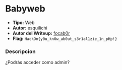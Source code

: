 # Babyweb #

- **Tipo:** Web
- **Autor:** esquilichi
- **Autor del Writeup:** [focab0r](https://github.com/focab0r)
- **Flag:** `HackOn{y0u_kn0w_ab0ut_s3r1al1zie_1n_pHp!}`

### Descripcion ###

¿Podrás acceder como admin?
